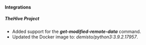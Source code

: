 
#### Integrations
##### TheHive Project
- Added support for the ***get-modified-remote-data*** command.
- Updated the Docker image to: *demisto/python3:3.9.2.17957*.

